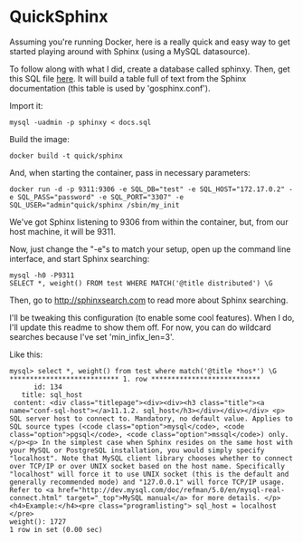 QuickSphinx
===========

Assuming you're running Docker, here is a really quick and easy way to get started playing around with Sphinx (using a MySQL datasource).

To follow along with what I did, create a database called sphinxy. Then, get this SQL file [here](https://github.com/adriannuta/SphinxAutocompleteExample/blob/master/scripts/docs.tar.gz). It will build a table full of text from the Sphinx documentation (this table is used by 'gosphinx.conf'). 

Import it:
```
mysql -uadmin -p sphinxy < docs.sql
```

Build the image:
```
docker build -t quick/sphinx
```

And, when starting the container, pass in necessary parameters:
```
docker run -d -p 9311:9306 -e SQL_DB="test" -e SQL_HOST="172.17.0.2" -e SQL_PASS="password" -e SQL_PORT="3307" -e SQL_USER="admin"quick/sphinx /sbin/my_init
```

We've got Sphinx listening to 9306 from within the container, but, from our host machine, it will be 9311. 

Now, just change the "-e"s to match your setup, open up the command line interface, and start Sphinx searching:
```
mysql -h0 -P9311
SELECT *, weight() FROM test WHERE MATCH('@title distributed') \G
```

Then, go to http://sphinxsearch.com to read more about Sphinx searching.

I'll be tweaking this configuration (to enable some cool features). When I do, I'll update this readme to show them off. For now, you can do wildcard searches because I've set 'min_infix_len=3'. 

Like this:
```
mysql> select *, weight() from test where match('@title *hos*') \G
*************************** 1. row ***************************
      id: 134
   title: sql_host 
 content: <div class="titlepage"><div><div><h3 class="title"><a name="conf-sql-host"></a>11.1.2. sql_host</h3></div></div></div> <p> SQL server host to connect to. Mandatory, no default value. Applies to SQL source types (<code class="option">mysql</code>, <code class="option">pgsql</code>, <code class="option">mssql</code>) only. </p><p> In the simplest case when Sphinx resides on the same host with your MySQL or PostgreSQL installation, you would simply specify "localhost". Note that MySQL client library chooses whether to connect over TCP/IP or over UNIX socket based on the host name. Specifically "localhost" will force it to use UNIX socket (this is the default and generally recommended mode) and "127.0.0.1" will force TCP/IP usage. Refer to <a href="http://dev.mysql.com/doc/refman/5.0/en/mysql-real-connect.html" target="_top">MySQL manual</a> for more details. </p><h4>Example:</h4><pre class="programlisting"> sql_host = localhost </pre>
weight(): 1727
1 row in set (0.00 sec)
```
